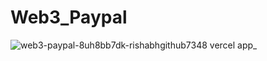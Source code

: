 # Web3_Paypal

![web3-paypal-8uh8bb7dk-rishabhgithub7348 vercel app_](https://github.com/RishabhGithub7348/Web3_Paypal/assets/75687649/e85a7973-2c03-437b-9cd2-c1fb6cdb3d2e)

